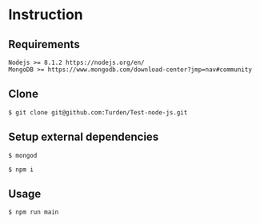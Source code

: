 # Instruction

## Requirements

```
Nodejs >= 8.1.2 https://nodejs.org/en/
MongoDB >= https://www.mongodb.com/download-center?jmp=nav#community
```


## Clone

```
$ git clone git@github.com:Turden/Test-node-js.git
```

## Setup external dependencies

```
$ mongod

$ npm i
```

## Usage

```
$ npm run main
```
